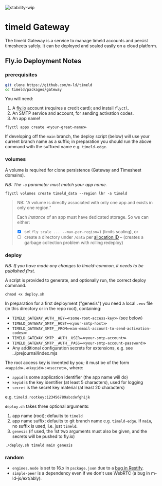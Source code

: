 ![stability-wip](https://img.shields.io/badge/stability-work_in_progress-lightgrey.svg)

# timeld Gateway

The timeld Gateway is a service to manage timeld accounts and persist timesheets safely. It can be deployed and scaled easily on a cloud platform.

## Fly.io Deployment Notes

### prerequisites

```bash
git clone https://github.com/m-ld/timeld
cd timeld/packages/gateway
```

You will need:
1. A [fly.io](https://fly.io) account (requires a credit card); and install `flyctl`.
3. An SMTP service and account, for sending activation codes.
4. An app name!

```
flyctl apps create ≪your-great-name≫
```

If developing off the `main` branch, the deploy script (below) will use your current branch name as a suffix; in preparation you should run the above command with the suffixed name e.g. `timeld-edge`.

### volumes

A volume is required for clone persistence (Gateway and Timesheet domains).

_NB: The `-a` parameter must match your app name._

```shell
flyctl volumes create timeld_data --region lhr -a timeld
```


> NB: "A volume is directly associated with only one app and exists in only one region."
>
> Each _instance_ of an app must have dedicated storage. So we can either:
> - [x] set `fly scale ... --max-per-region=1` (limits scaling), or
> - [ ] create a directory under `/data` per [allocation ID](https://fly.io/docs/reference/runtime-environment/#fly_alloc_id) – (creates a garbage collection problem with rolling redeploy)

### deploy

_NB: If you have made any changes to timeld-common, it needs to be published first._

A script is provided to generate, and optionally run, the correct deploy command.

```shell
chmod +x deploy.sh
```

In preparation for a first deployment ("genesis") you need a local `.env` file (in this directory or in the repo root), containing:

- `TIMELD_GATEWAY_AUTH__KEY=≪some-root-access-key≫` (see below)
- `TIMELD_GATEWAY_SMTP__HOST=≪your-smtp-host≫`
- `TIMELD_GATEWAY_SMTP__FROM=≪an-email-account-to-send-activation-codes≫`
- `TIMELD_GATEWAY_SMTP__AUTH__USER=≪your-smtp-account≫`
- `TIMELD_GATEWAY_SMTP__AUTH__PASS=≪your-smtp-account-password≫`
- Any additional configuration secrets for extensions, e.g. see ../prejournal/index.mjs

The root access key is invented by you; it must be of the form `≪appid≫.≪keyid≫:≪secret≫`, where:
- `appid` is some application identifier (the app name will do)
- `keyid` is the key identifier (at least 5 characters), used for logging
- `secret` is the secret key material (at least 20 characters)

e.g. `timeld.rootkey:123456789abcdefghijk`

`deploy.sh` takes three optional arguments:
1. app name (root); defaults to `timeld`
2. app name suffix; defaults to git branch name e.g. `timeld-edge`. If `main`, no suffix is used, i.e. just `timeld`.
3. `genesis` (if used, the 1st two arguments must also be given, and the secrets will be pushed to fly.io)

```shell
./deploy.sh timeld main genesis
```

### random

- `engines.node` is set to 16.x in `package.json` due to a [bug in Restify](https://github.com/restify/node-restify/issues/1888).
- `simple-peer` is a dependency even if we don't use WebRTC (a bug in m-ld-js/ext/ably).